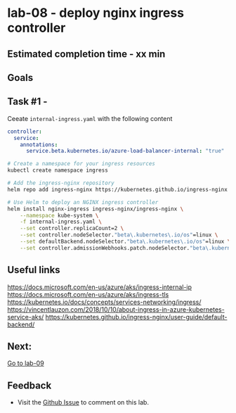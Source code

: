 # lab-08 - deploy nginx ingress controller

## Estimated completion time - xx min


## Goals

## Task #1 - 

Ceeate `internal-ingress.yaml` with the following content

```yaml
controller:
  service:
    annotations:
      service.beta.kubernetes.io/azure-load-balancer-internal: "true"
```

```bash
# Create a namespace for your ingress resources
kubectl create namespace ingress

# Add the ingress-nginx repository
helm repo add ingress-nginx https://kubernetes.github.io/ingress-nginx

# Use Helm to deploy an NGINX ingress controller
helm install nginx-ingress ingress-nginx/ingress-nginx \
    --namespace kube-system \
    -f internal-ingress.yaml \
    --set controller.replicaCount=2 \
    --set controller.nodeSelector."beta\.kubernetes\.io/os"=linux \
    --set defaultBackend.nodeSelector."beta\.kubernetes\.io/os"=linux \
    --set controller.admissionWebhooks.patch.nodeSelector."beta\.kubernetes\.io/os"=linux

```

## Useful links

https://docs.microsoft.com/en-us/azure/aks/ingress-internal-ip
https://docs.microsoft.com/en-us/azure/aks/ingress-tls
https://kubernetes.io/docs/concepts/services-networking/ingress/
https://vincentlauzon.com/2018/10/10/about-ingress-in-azure-kubernetes-service-aks/
https://kubernetes.github.io/ingress-nginx/user-guide/default-backend/


## Next: 

[Go to lab-09](../lab-09/readme.md)

## Feedback

* Visit the [Github Issue](https://github.com/evgenyb/aks-workshops/issues/xx) to comment on this lab. 